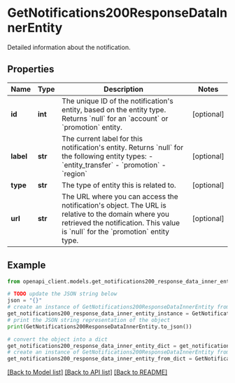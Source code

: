 # GetNotifications200ResponseDataInnerEntity

Detailed information about the notification.

## Properties

Name | Type | Description | Notes
------------ | ------------- | ------------- | -------------
**id** | **int** | The unique ID of the notification&#39;s entity, based on the entity type. Returns &#x60;null&#x60; for an &#x60;account&#x60; or &#x60;promotion&#x60; entity. | [optional] 
**label** | **str** | The current label for this notification&#39;s entity.  Returns &#x60;null&#x60; for the following entity types:  - &#x60;entity_transfer&#x60; - &#x60;promotion&#x60; - &#x60;region&#x60; | [optional] 
**type** | **str** | The type of entity this is related to. | [optional] 
**url** | **str** | The URL where you can access the notification&#39;s object. The URL is relative to the domain where you retrieved the notification. This value is &#x60;null&#x60; for the &#x60;promotion&#x60; entity type. | [optional] 

## Example

```python
from openapi_client.models.get_notifications200_response_data_inner_entity import GetNotifications200ResponseDataInnerEntity

# TODO update the JSON string below
json = "{}"
# create an instance of GetNotifications200ResponseDataInnerEntity from a JSON string
get_notifications200_response_data_inner_entity_instance = GetNotifications200ResponseDataInnerEntity.from_json(json)
# print the JSON string representation of the object
print(GetNotifications200ResponseDataInnerEntity.to_json())

# convert the object into a dict
get_notifications200_response_data_inner_entity_dict = get_notifications200_response_data_inner_entity_instance.to_dict()
# create an instance of GetNotifications200ResponseDataInnerEntity from a dict
get_notifications200_response_data_inner_entity_from_dict = GetNotifications200ResponseDataInnerEntity.from_dict(get_notifications200_response_data_inner_entity_dict)
```
[[Back to Model list]](../README.md#documentation-for-models) [[Back to API list]](../README.md#documentation-for-api-endpoints) [[Back to README]](../README.md)


